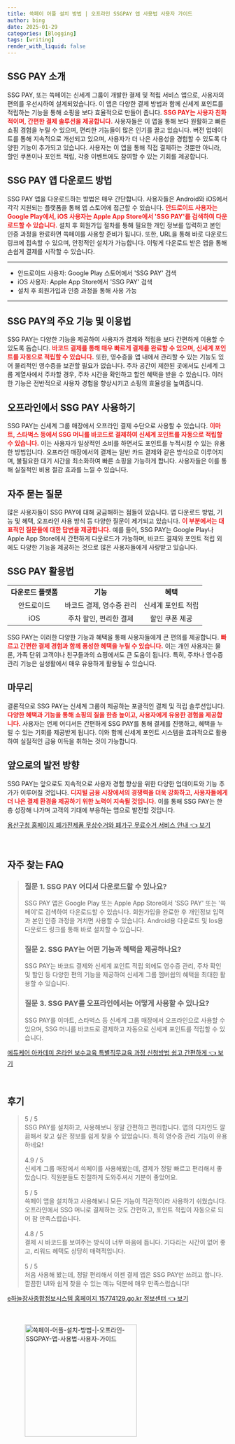 ```yaml
---
title: 쓱페이 어플 설치 방법 | 오프라인 SSGPAY 앱 사용법 사용자 가이드
author: bing
date: 2025-01-29
categories: [Blogging]
tags: [writing]
render_with_liquid: false
---
```



<h2 id='SSG_PAY_소개'>SSG PAY 소개</h2>

<p>SSG PAY, 또는 쓱페이는 신세계 그룹이 개발한 결제 및 적립 서비스 앱으로, 사용자의 편의를 우선시하여 설계되었습니다. 이 앱은 다양한 결제 방법과 함께 신세계 포인트를 적립하는 기능을 통해 쇼핑을 보다 효율적으로 만들어 줍니다. <b><span style="color: #ee2323;">SSG PAY는 사용자 친화적이며, 간편한 결제 솔루션을 제공합니다.</span></b> 사용자들은 이 앱을 통해 보다 원활하고 빠른 쇼핑 경험을 누릴 수 있으며, 편리한 기능들이 많은 인기를 끌고 있습니다. 버전 업데이트를 통해 지속적으로 개선되고 있으며, 사용자가 더 나은 사용성을 경험할 수 있도록 다양한 기능이 추가되고 있습니다. 사용자는 이 앱을 통해 직접 결제하는 것뿐만 아니라, 할인 쿠폰이나 포인트 적립, 각종 이벤트에도 참여할 수 있는 기회를 제공합니다.</p>

<h2 id='다운로드_방법'>SSG PAY 앱 다운로드 방법</h2>

<p>SSG PAY 앱을 다운로드하는 방법은 매우 간단합니다. 사용자들은 Android와 iOS에서 각각 지원되는 플랫폼을 통해 앱 스토어에 접근할 수 있습니다. <b><span style="color: #ee2323;">안드로이드 사용자는 Google Play에서, iOS 사용자는 Apple App Store에서 'SSG PAY'를 검색하여 다운로드할 수 있습니다.</span></b> 설치 후 회원가입 절차를 통해 필요한 개인 정보를 입력하고 본인 인증 과정을 완료하면 쓱페이를 사용할 준비가 됩니다. 또한, URL을 통해 바로 다운로드 링크에 접속할 수 있으며, 안정적인 설치가 가능합니다. 이렇게 다운로드 받은 앱을 통해 손쉽게 결제를 시작할 수 있습니다.</p>

<hr />

<ul>
    <li>안드로이드 사용자: Google Play 스토어에서 'SSG PAY' 검색</li>
    <li>iOS 사용자: Apple App Store에서 'SSG PAY' 검색</li>
    <li>설치 후 회원가입과 인증 과정을 통해 사용 가능</li>
</ul>

<hr />

<h2 id='주요_기능_및_이용법'>SSG PAY의 주요 기능 및 이용법</h2>

<p>SSG PAY는 다양한 기능을 제공하여 사용자가 결제와 적립을 보다 간편하게 이용할 수 있도록 돕습니다. <b><span style="color: #ee2323;">바코드 결제를 통해 매우 빠르게 결제를 완료할 수 있으며, 신세계 포인트를 자동으로 적립할 수 있습니다.</span></b> 또한, 영수증을 앱 내에서 관리할 수 있는 기능도 있어 물리적인 영수증을 보관할 필요가 없습니다. 주차 공간이 제한된 곳에서도 신세계 그룹 계열사에서 주차할 경우, 주차 시간을 확인하고 할인 혜택을 받을 수 있습니다. 이러한 기능은 전반적으로 사용자 경험을 향상시키고 쇼핑의 효율성을 높여줍니다.</p>

<h2 id='오프라인_사용법'>오프라인에서 SSG PAY 사용하기</h2>

<p>SSG PAY는 신세계 그룹 매장에서 오프라인 결제 수단으로 사용할 수 있습니다. <b><span style="color: #ee2323;">이마트, 스타벅스 등에서 SSG 머니를 바코드로 결제하여 신세계 포인트를 자동으로 적립할 수 있습니다.</span></b> 이는 사용자가 일상적인 소비를 하면서도 포인트를 누적시킬 수 있는 유용한 방법입니다. 오프라인 매장에서의 결제는 일반 카드 결제와 같은 방식으로 이루어지며, 불필요한 대기 시간을 최소화하여 빠른 쇼핑을 가능하게 합니다. 사용자들은 이를 통해 실질적인 비용 절감 효과를 느낄 수 있습니다.</p>

<h2 id='자주_묻는_질문'>자주 묻는 질문</h2>

<p>많은 사용자들이 SSG PAY에 대해 궁금해하는 점들이 있습니다. 앱 다운로드 방법, 기능 및 혜택, 오프라인 사용 방식 등 다양한 질문이 제기되고 있습니다. <b><span style="color: #ee2323;">이 부분에서는 대표적인 질문들에 대한 답변을 제공합니다.</span></b> 예를 들어, SSG PAY는 Google Play나 Apple App Store에서 간편하게 다운로드가 가능하며, 바코드 결제와 포인트 적립 외에도 다양한 기능을 제공하는 것으로 많은 사용자들에게 사랑받고 있습니다.</p>

<h2 id='SSG_PAY_활용법'>SSG PAY 활용법</h2>

<table>
    <tr>
        <td style="text-align: center; height: 17px;"><b>다운로드 플랫폼</b></td>
        <td style="text-align: center; height: 17px;"><b>기능</b></td>
        <td style="text-align: center; height: 17px;"><b>혜택</b></td>
    </tr>
    <tr>
        <td style="text-align: center; height: 17px;">안드로이드</td>
        <td style="text-align: center; height: 17px;">바코드 결제, 영수증 관리</td>
        <td style="text-align: center; height: 17px;">신세계 포인트 적립</td>
    </tr>
    <tr>
        <td style="text-align: center; height: 17px;">iOS</td>
        <td style="text-align: center; height: 17px;">주차 할인, 편리한 결제</td>
        <td style="text-align: center; height: 17px;">할인 쿠폰 제공</td>
    </tr>
</table>

<p>SSG PAY는 이러한 다양한 기능과 혜택을 통해 사용자들에게 큰 편의를 제공합니다. <b><span style="color: #ee2323;">빠르고 간편한 결제 경험과 함께 풍성한 혜택을 누릴 수 있습니다.</span></b> 이는 개인 사용자는 물론, 가족 단위 고객이나 친구들과의 쇼핑에서도 큰 도움이 됩니다. 특히, 주차나 영수증 관리 기능은 실생활에서 매우 유용하게 활용될 수 있습니다.</p>

<h2 id='마무리'>마무리</h2>

<p>결론적으로 SSG PAY는 신세계 그룹이 제공하는 포괄적인 결제 및 적립 솔루션입니다. <b><span style="color: #ee2323;">다양한 혜택과 기능을 통해 쇼핑의 질을 한층 높이고, 사용자에게 유용한 경험을 제공합니다.</span></b> 사용자는 언제 어디서든 간편하게 SSG PAY를 통해 결제를 진행하고, 혜택을 누릴 수 있는 기회를 제공받게 됩니다. 이와 함께 신세계 포인트 시스템을 효과적으로 활용하여 실질적인 금융 이득을 취하는 것이 가능합니다.</p>

<h2 id='앞으로의_발전'>앞으로의 발전 방향</h2>

<p>SSG PAY는 앞으로도 지속적으로 사용자 경험 향상을 위한 다양한 업데이트와 기능 추가가 이루어질 것입니다. <b><span style="color: #ee2323;">디지털 금융 시장에서의 경쟁력을 더욱 강화하고, 사용자들에게 더 나은 결제 환경을 제공하기 위한 노력이 지속될 것입니다.</span></b> 이를 통해 SSG PAY는 한층 성장해 나가며 고객의 기대에 부응하는 앱으로 발전할 것입니다.</p>


<p><a class="click-button" title="용산구청 홈페이지 폐가전제품 무상수거와 폐가구 무료수거 서비스 안내" href="https://yellowplanner.github.io/posts/%EC%9A%A9%EC%82%B0%EA%B5%AC%EC%B2%AD-%ED%99%88%ED%8E%98%EC%9D%B4%EC%A7%80-%ED%8F%90%EA%B0%80%EC%A0%84%EC%A0%9C%ED%92%88-%EB%AC%B4%EC%83%81%EC%88%98%EA%B1%B0%EC%99%80-%ED%8F%90%EA%B0%80%EA%B5%AC-%EB%AC%B4%EB%A3%8C%EC%88%98%EA%B1%B0-%EC%84%9C%EB%B9%84%EC%8A%A4-%EC%95%88%EB%82%B4/" rel="dofollow">용산구청 홈페이지 폐가전제품 무상수거와 폐가구 무료수거 서비스 안내 👈 보기</a></p><br>
<h2 id='자주_찾는_FAQ'>자주 찾는 FAQ</h2>
<div itemscope="" itemtype="https://schema.org/FAQPage"> 
<blockquote> 
<div itemscope="" itemprop="mainEntity" itemtype="https://schema.org/Question"> 
<h3 itemprop="name">질문 1. SSG PAY 어디서 다운로드할 수 있나요?</h3> 
<div itemscope="" itemprop="acceptedAnswer" itemtype="https://schema.org/Answer"> 
<span itemprop="text"> 
<p>SSG PAY 앱은 Google Play 또는 Apple App Store에서 'SSG PAY' 또는 '쓱페이'로 검색하여 다운로드할 수 있습니다. 회원가입을 완료한 후 개인정보 입력과 본인 인증 과정을 거치면 사용할 수 있습니다. Android용 다운로드 및 Ios용 다운로드 링크를 통해 바로 설치할 수 있습니다.</p> 
</span> 
</div> 
</div> 

<div itemscope="" itemprop="mainEntity" itemtype="https://schema.org/Question"> 
<h3 itemprop="name">질문 2. SSG PAY는 어떤 기능과 혜택을 제공하나요?</h3> 
<div itemscope="" itemprop="acceptedAnswer" itemtype="https://schema.org/Answer"> 
<span itemprop="text"> 
<p>SSG PAY는 바코드 결제와 신세계 포인트 적립 외에도 영수증 관리, 주차 확인 및 할인 등 다양한 편의 기능을 제공하여 신세계 그룹 멤버쉽의 혜택을 최대한 활용할 수 있습니다.</p> 
</span> 
</div> 
</div> 

<div itemscope="" itemprop="mainEntity" itemtype="https://schema.org/Question"> 
<h3 itemprop="name">질문 3. SSG PAY를 오프라인에서는 어떻게 사용할 수 있나요?</h3> 
<div itemscope="" itemprop="acceptedAnswer" itemtype="https://schema.org/Answer"> 
<span itemprop="text"> 
<p>SSG PAY를 이마트, 스타벅스 등 신세계 그룹 매장에서 오프라인으로 사용할 수 있으며, SSG 머니를 바코드로 결제하고 자동으로 신세계 포인트를 적립할 수 있습니다.</p> 
</span> 
</div> 
</div> 
</blockquote> 
</div>
<p><a class="click-button" title="에듀케어 아카데미 온라인 보수교육 특별직무교육 과정 신청방법 쉽고 간편하게" href="https://yellowplanner.github.io/posts/%EC%97%90%EB%93%80%EC%BC%80%EC%96%B4-%EC%95%84%EC%B9%B4%EB%8D%B0%EB%AF%B8-%EC%98%A8%EB%9D%BC%EC%9D%B8-%EB%B3%B4%EC%88%98%EA%B5%90%EC%9C%A1-%ED%8A%B9%EB%B3%84%EC%A7%81%EB%AC%B4%EA%B5%90%EC%9C%A1-%EA%B3%BC%EC%A0%95-%EC%8B%A0%EC%B2%AD%EB%B0%A9%EB%B2%95-%EC%89%BD%EA%B3%A0-%EA%B0%84%ED%8E%B8%ED%95%98%EA%B2%8C/" rel="dofollow">에듀케어 아카데미 온라인 보수교육 특별직무교육 과정 신청방법 쉽고 간편하게 👈 보기</a></p><br>
<h2 id='후기'>후기</h2>
<div itemscope itemtype="https://schema.org/Product">
  <blockquote>
  <div itemprop="review" itemscope itemtype="https://schema.org/Review">
      <div itemprop="reviewRating" itemscope itemtype="https://schema.org/Rating"> <span itemprop="ratingValue">5</span> / <span itemprop="bestRating">5</span> </div>
      <span itemprop="reviewBody">SSG PAY를 설치하고, 사용해보니 정말 간편하고 편리합니다. 앱의 디자인도 깔끔해서 찾고 싶은 정보를 쉽게 찾을 수 있었습니다. 특히 영수증 관리 기능이 유용하네요!</span>
  </div>
  <br>
  <div itemprop="review" itemscope itemtype="https://schema.org/Review">
      <div itemprop="reviewRating" itemscope itemtype="https://schema.org/Rating"> <span itemprop="ratingValue">4.9</span> / <span itemprop="bestRating">5</span> </div>
      <span itemprop="reviewBody">신세계 그룹 매장에서 쓱페이를 사용해봤는데, 결제가 정말 빠르고 편리해서 좋았습니다. 직원분들도 친절하게 도와주셔서 기분이 좋았어요.</span>
  </div>
  <br>
  <div itemprop="review" itemscope itemtype="https://schema.org/Review">
      <div itemprop="reviewRating" itemscope itemtype="https://schema.org/Rating"> <span itemprop="ratingValue">5</span> / <span itemprop="bestRating">5</span> </div>
      <span itemprop="reviewBody">쓱페이 앱을 설치하고 사용해보니 모든 기능이 직관적이라 사용하기 쉬웠습니다. 오프라인에서 SSG 머니로 결제하는 것도 간편하고, 포인트 적립이 자동으로 되어 참 만족스럽습니다.</span>
  </div>
  <br>
  <div itemprop="review" itemscope itemtype="https://schema.org/Review">
      <div itemprop="reviewRating" itemscope itemtype="https://schema.org/Rating"> <span itemprop="ratingValue">4.8</span> / <span itemprop="bestRating">5</span> </div>
      <span itemprop="reviewBody">결제 시 바코드를 보여주는 방식이 너무 마음에 듭니다. 기다리는 시간이 없어 좋고, 리워드 혜택도 상당히 매력적입니다.</span>
  </div>
  <br>
  <div itemprop="review" itemscope itemtype="https://schema.org/Review">
      <div itemprop="reviewRating" itemscope itemtype="https://schema.org/Rating"> <span itemprop="ratingValue">5</span> / <span itemprop="bestRating">5</span> </div>
      <span itemprop="reviewBody">처음 사용해 봤는데, 정말 편리해서 이젠 결제 앱은 SSG PAY만 쓰려고 합니다. 깔끔한 UI와 쉽게 찾을 수 있는 메뉴 덕분에 매우 만족스럽습니다!</span>
  </div>
  </blockquote>
</div>
<p><a class="click-button" title="e하늘장사종합정보시스템 홈페이지 15774129.go.kr 정보센터" href="https://yellowplanner.github.io/posts/e%ED%95%98%EB%8A%98%EC%9E%A5%EC%82%AC%EC%A2%85%ED%95%A9%EC%A0%95%EB%B3%B4%EC%8B%9C%EC%8A%A4%ED%85%9C-%ED%99%88%ED%8E%98%EC%9D%B4%EC%A7%80-15774129.go.kr-%EC%A0%95%EB%B3%B4%EC%84%BC%ED%84%B0/" rel="dofollow">e하늘장사종합정보시스템 홈페이지 15774129.go.kr 정보센터 👈 보기</a></p><br>
<figure class="image"><img src="https://yellowplanner.github.io/assets/img/thumbnail/쓱페이-어플-설치-방법-|-오프라인-SSGPAY-앱-사용법-사용자-가이드.webp" alt="쓱페이-어플-설치-방법-|-오프라인-SSGPAY-앱-사용법-사용자-가이드" width="256" height="256"></figure>